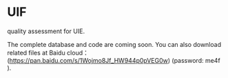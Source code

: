 # UIF
quality assessment for UIE.

The complete database and code are coming soon. You can also download related files at Baidu cloud：
(https://pan.baidu.com/s/1Wojmo8Jf_HW944p0pVEG0w)  (password: me4f ).



